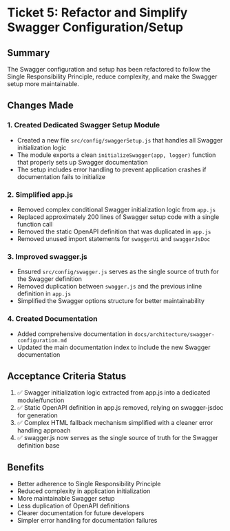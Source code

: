 # Ticket 5: Refactor and Simplify Swagger Configuration/Setup

## Summary
The Swagger configuration and setup has been refactored to follow the Single Responsibility Principle, reduce complexity, and make the Swagger setup more maintainable.

## Changes Made

### 1. Created Dedicated Swagger Setup Module
- Created a new file `src/config/swaggerSetup.js` that handles all Swagger initialization logic
- The module exports a clean `initializeSwagger(app, logger)` function that properly sets up Swagger documentation
- The setup includes error handling to prevent application crashes if documentation fails to initialize

### 2. Simplified app.js
- Removed complex conditional Swagger initialization logic from `app.js`
- Replaced approximately 200 lines of Swagger setup code with a single function call
- Removed the static OpenAPI definition that was duplicated in `app.js`
- Removed unused import statements for `swaggerUi` and `swaggerJsDoc`

### 3. Improved swagger.js
- Ensured `src/config/swagger.js` serves as the single source of truth for the Swagger definition
- Removed duplication between `swagger.js` and the previous inline definition in `app.js`
- Simplified the Swagger options structure for better maintainability

### 4. Created Documentation
- Added comprehensive documentation in `docs/architecture/swagger-configuration.md`
- Updated the main documentation index to include the new Swagger documentation

## Acceptance Criteria Status

1. ✅ Swagger initialization logic extracted from app.js into a dedicated module/function
2. ✅ Static OpenAPI definition in app.js removed, relying on swagger-jsdoc for generation
3. ✅ Complex HTML fallback mechanism simplified with a cleaner error handling approach
4. ✅ swagger.js now serves as the single source of truth for the Swagger definition base

## Benefits
- Better adherence to Single Responsibility Principle
- Reduced complexity in application initialization
- More maintainable Swagger setup
- Less duplication of OpenAPI definitions
- Clearer documentation for future developers
- Simpler error handling for documentation failures 